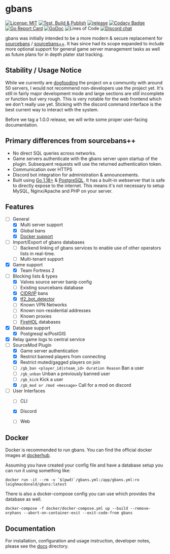 # gbans

[![License: MIT](https://img.shields.io/badge/License-MIT-yellow.svg)](https://opensource.org/licenses/MIT)
[![Test, Build & Publish](https://github.com/leighmacdonald/gbans/actions/workflows/build.yml/badge.svg?branch=master)](https://github.com/leighmacdonald/gbans/actions/workflows/build.yml)
[![release](https://github.com/leighmacdonald/gbans/actions/workflows/release.yml/badge.svg?event=release)](https://github.com/leighmacdonald/gbans/actions/workflows/release.yml)
[![Codacy Badge](https://api.codacy.com/project/badge/Grade/f06234b0551a49cc8ac111d7b77827b2)](https://www.codacy.com/manual/leighmacdonald/gbans?utm_source=github.com&amp;utm_medium=referral&amp;utm_content=leighmacdonald/gbans&amp;utm_campaign=Badge_Grade)
[![Go Report Card](https://goreportcard.com/badge/github.com/leighmacdonald/gbans)](https://goreportcard.com/report/github.com/leighmacdonald/gbans)
[![GoDoc](https://godoc.org/github.com/leighmacdonald/gbans?status.svg)](https://pkg.go.dev/github.com/leighmacdonald/gbans)
![Lines of Code](https://tokei.rs/b1/github/leighmacdonald/gbans)
[![Discord chat](https://img.shields.io/discord/704508824320475218)](https://discord.gg/YEWed3wY3F)

gbans was initially intended to be a more modern & secure replacement 
for [sourcebans](https://github.com/GameConnect/sourcebansv1) / [sourcebans++](https://sbpp.dev). It has since
had its scope expanded to include more optional support for general game server management tasks as well
as future plans for in depth plater stat tracking.

## Stability / Usage Notice

While we currently are [dogfooding](https://en.wikipedia.org/wiki/Eating_your_own_dog_food) the project on a 
community with around 50 servers, I would not recommend non-developers use the project yet. It's still in fairly 
major development mode and large sections are still incomplete or function but very rough. This is 
very notable for the web frontend which we don't really use yet. Sticking with the discord command interface is the 
best current way to interact with the system.

Before we tag a 1.0.0 release, we will write some proper user-facing documentation.

## Primary differences from sourcebans++

- No direct SQL queries across networks.
- Game servers authenticate with the gbans server upon startup of the plugin. Subsequent requests will use the returned
authentication token.
- Communication over HTTPS
- Discord bot integration for administration & announcements.
- Built using [Go 1.18+](https://golang.org/) & [PostgreSQL](https://www.postgresql.org/). It has a built-in
  webserver that is safe to directly expose to the internet. This means it's not necessary to setup MySQL, Nginx/Apache
  and PHP on your server.

## Features

- [ ] General
  - [x] Multi server support
  - [x] Global bans
  - [x] [Docker support](https://hub.docker.com/repository/docker/leighmacdonald/gbans)
- [ ] Import/Export of gbans databases
  - [ ] Backend linking of gbans services to enable use of other operators lists in real-time.
  - [ ] Multi-tenant support
- [x] Game support
   - [x] Team Fortress 2
- [ ] Blocking lists & types 
  - [x] Valves source server banip config 
  - [ ] Existing sourcebans database
  - [x] [CIDR/IP](https://en.wikipedia.org/wiki/Classless_Inter-Domain_Routing) bans
  - [x] [tf2_bot_detector](https://github.com/PazerOP/tf2_bot_detector/blob/master/staging/cfg/playerlist.official.json)
  - [ ] Known VPN Networks
  - [ ] Known non-residential addresses 
  - [ ] Known proxies
  - [ ] [FireHOL](https://github.com/firehol/blocklist-ipsets) databases
- [x] Database support
  - [x] Postgresql w/PostGIS
- [x] Relay game logs to central service
- [ ] SourceMod Plugin
  - [x] Game server authentication
  - [x] Restrict banned players from connecting
  - [x] Restrict muted/gagged players on join
  - [ ] `/gb_ban <player_id|steam_id> duration Reason` Ban a user
  - [ ] `/gb_unban` Unban a previously banned user
  - [ ] `/gb_kick` Kick a user
  - [x] `/gb_mod or /mod <message>` Call for a mod on discord
- [ ] User Interfaces
  - [ ] CLI
  - [x] Discord
  - [ ] Web

    
## Docker

Docker is recommended to run gbans. You can find the official docker images at 
[dockerhub](https://hub.docker.com/repository/docker/leighmacdonald/gbans).

Assuming you have created your config file and have a database setup you can run it using something
like:

    docker run -it --rm -v `$(pwd)`/gbans.yml:/app/gbans.yml:ro leighmacdonald/gbans:latest

There is also a docker-compose config you can use which provides the database as well.

    docker-compose -f docker/docker-compose.yml up --build --remove-orphans --abort-on-container-exit --exit-code-from gbans

## Documentation

For installation, configuration and usage instruction, developer notes, please see the [docs](docs) directory.
